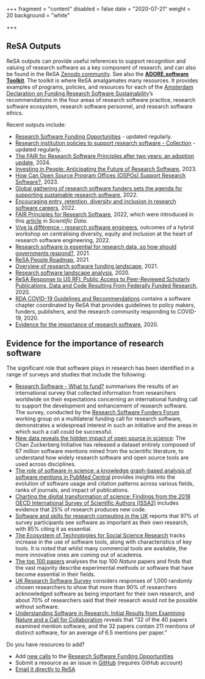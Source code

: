 +++
fragment = "content"
disabled = false
date = "2020-07-21"
weight = 20
background = "white"

+++

## ReSA Outputs

ReSA outputs can provide useful references to support recognition and valuing of research software as a key component of research, and can also be found in the ReSA [Zenodo community](https://zenodo.org/communities/resa/?page=1&size=20). See also the [**ADORE.software Toolkit**](https://adore.software/toolkit/). The toolkit is where ReSA amalgamates many resources. It provides examples of programs, policies, and resources for each of the [Amsterdam Declaration on Funding Research Software Sustainability](https://adore.software/declaration/)’s recommendations in the four areas of research software practice, research software ecosystem, research software personnel, and research software ethics.

Recent outputs include:

* [Research Software Funding Opportunities](https://www.researchsoft.org/funding-opportunities/) - updated regularly.
* [Research institution policies to support research software -  Collection](https://docs.google.com/spreadsheets/d/1YgXG1eSrby8e5wzqYOiOZW6KmJtR-wdBTrjr1_aMtF4/edit#gid=0) - updated regularly.
* [The FAIR for Research Software Principles after two years: an adoption update](https://www.researchsoft.org/blog/2024-03/), 2024.
* [Investing in People: Anticipating the Future of Research Software](https://www.researchsoft.org/blog/2023-10/), 2023.
* [How Can Open Source Program Offices (OSPOs) Support Research Software?](https://www.researchsoft.org/blog/2023-06/), 2023.
* [Global gathering of research software funders sets the agenda for supporting sustainable research software](https://zenodo.org/record/7384410), 2022.
* [Encouraging entry, retention, diversity and inclusion in research software careers](https://www.researchsoft.org/blog/2022-09/), 2022.
* [FAIR Principles for Research Software](https://rd-alliance.org/group/fair-research-software-fair4rs-wg/outcomes/fair-principles-research-software-fair4rs-0), 2022, which were introduced in this [article](https://www.nature.com/articles/s41597-022-01710-x) in *Scientific Data*.
* [Vive la différence - research software engineers](https://www.researchsoft.org/blog/2022-07/), outcomes of a hybrid workshop on centralising diversity, equity and inclusion at the heart of research software engineering, 2022.
* [Research software is essential for research data, so how should governments respond?](https://www.researchsoft.org/blog/2021-12/), 2021.
* [ReSA People Roadmap](https://www.researchsoft.org/documents/people-roadmap.pdf), 2021.
* [Overview of research software funding landscape](https://www.researchsoft.org/blog/2022-02-24/), 2021.
* [Research software landscape analysis](https://doi.org/10.5281/zenodo.3699950), 2020.
* [ReSA Response to US RFI: Public Access to Peer-Reviewed Scholarly Publications, Data and Code Resulting From Federally Funded Research](https://doi.org/10.5281/zenodo.3828148), 2020.
* [RDA COVID-19 Guidelines and Recommendations](https://doi.org/10.15497/rda00052) contains a software chapter coordinated by ReSA that provides guidelines to policy makers, funders, publishers, and the research community responding to COVID-19, 2020.
* [Evidence for the importance of research software](https://zenodo.org/record/3884311#.YeV3C1hBzJw), 2020.

## Evidence for the importance of research software

The significant role that software plays in research has been identified in a range of surveys and studies that include the following:

* [Research Software - What to fund?](https://zenodo.org/records/10651247) summarises the results of an international survey that collected information from researchers worldwide on their expectations concerning an international funding call to support the development and enhancement of research software. The survey, conducted by the [Research Software Funders Forum](https://www.researchsoft.org/funders-forum/) working group on a multilateral funding call for research software, demonstrates a widespread interest in such an initiative and the areas in which such a call could be successful. 
* [New data reveals the hidden impact of open source in science](https://medium.com/czi-technology/new-data-reveals-the-hidden-impact-of-open-source-in-science-11cc4a16fea2): The Chan Zuckerberg Initiative has released a dataset entirely composed of 67 million software mentions mined from the scientific literature, to understand how widely research software and open source tools are used across disciplines.
* [The role of software in science: a knowledge graph-based analysis of software mentions in PubMed Central](https://doi.org/10.7717/peerj-cs.835) provides insights into the evolution of software usage and citation patterns across various fields, ranks of journals, and impact of publications.
* [Charting the digital transformation of science: Findings from the 2018 OECD International Survey of Scientific Authors (ISSA2)](https://www.oecd-ilibrary.org/science-and-technology/charting-the-digital-transformation-of-science_1b06c47c-en) includes evidence that 25% of research produces new code.
* [Software and skills for research computing in the UK](https://doi.org/10.5281/zenodo.10473186) reports that 97% of survey participants see software as important as their own research, with 85% citing it as essential.
* [The Ecosystem of Technologies for Social Science Research](https://uk.sagepub.com/en-gb/eur/technologies-for-social-science-research) tracks increase in the use of software tools, along with characteristics of key tools. It is noted that whilst many commercial tools are available, the more innovative ones are coming out of academia.
* [The top 100 papers](https://www.nature.com/articles/514550a) analyses the top 100 _Nature_ papers and finds that the vast majority describe experimental methods or software that have become essential in their fields.
* [UK Research Software Survey](https://doi.org/10.5281/zenodo.14809) considers responses of 1,000 randomly chosen researchers to show that more than 90% of researchers acknowledged software as being important for their own research, and about 70% of researchers said that their research would not be possible without software.
* [Understanding Software in Research: Initial Results from Examining Nature and a Call for Collaboration](https://arxiv.org/abs/1706.06527) reveals that “32 of the 40 papers examined mention software, and the 32 papers contain 211 mentions of distinct software, for an average of 6.5 mentions per paper.”

Do you have resources to add?

* Add [new calls](https://forms.gle/r4Jw4swUd1SXigZc9) to the [Research Software Funding Opportunities](https://www.researchsoft.org/funding-opportunities/)
* Submit a resource as an issue in [GitHub](https://github.com/researchsoft/Resources/issues/new/choose) (requires GitHub account)
* [Email it directly to ReSA](mailto:info@researchsoft.org)
